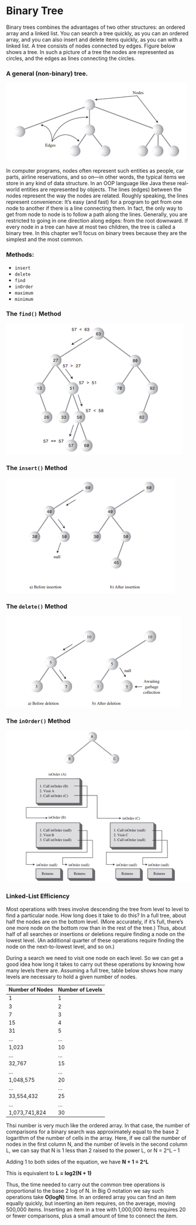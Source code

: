# Binary Tree
Binary trees combines the advantages of two other structures: an
ordered array and a linked list. You can search a tree
quickly, as you can an ordered array, and you can also
insert and delete items quickly, as you can with a linked
list. A tree consists of nodes connected by edges. Figure below shows a tree. In such a picture
of a tree the nodes are represented as circles, and the
edges as lines connecting the circles. 

### A general (non-binary) tree.
![GitHub Logo](doc/Figure_1.PNG)

In computer programs, nodes often represent such entities as people, car parts,
airline reservations, and so on—in other words, the typical items we store in any
kind of data structure. In an OOP language like Java these real-world entities are
represented by objects.
The lines (edges) between the nodes represent the way the nodes are related.
Roughly speaking, the lines represent convenience: It’s easy (and fast) for a program
to get from one node to another if there is a line connecting them. In fact, the only
way to get from node to node is to follow a path along the lines. Generally, you are
restricted to going in one direction along edges: from the root downward. 
If every node in a tree can have at most two children, the tree is called a binary tree.
In this chapter we’ll focus on binary trees because they are the simplest and the most
common.

### Methods:
* `insert`
* `delete`
* `find`
* `inOrder`
* `maximum`
* `minimum`

### The `find()` Method
![GitHub Logo](doc/Figure_2.PNG)

### The `insert()` Method
![GitHub Logo](doc/Figure_3.PNG)

### The `delete()` Method
![GitHub Logo](doc/Figure_5.PNG)


### The `inOrder()` Method
![GitHub Logo](doc/Figure_4.PNG)

### Linked-List Efficiency
Most operations with trees involve descending the tree from level to
level to find a particular node. How long does it take to do this? In a full tree, about
half the nodes are on the bottom level. (More accurately, if it’s full, there’s one more
node on the bottom row than in the rest of the tree.) Thus, about half of all searches
or insertions or deletions require finding a node on the lowest level. (An additional
quarter of these operations require finding the node on the next-to-lowest level, and
so on.)

During a search we need to visit one node on each level. So we can get a good idea
how long it takes to carry out these operations by knowing how many levels there
are. Assuming a full tree, table below shows how many levels are necessary to hold a
given number of nodes.

| Number of Nodes| Number of Levels|
| --- | --- |
| 1 | 1 |
| 3 | 2 |
| 7 | 3 |
| 15 | 4 |
| 31 | 5 |
| … |…|
| 1,023 | 10 |
| … | … |
| 32,767 | 15 |
| … | … |
| 1,048,575 | 20 |
| … | … |
| 33,554,432 | 25 |
| … | … |
| 1,073,741,824 | 30 |

Thsi number is very much like the ordered array. In that
case, the number of comparisons for a binary search was approximately equal to the
base 2 logarithm of the number of cells in the array. Here, if we call the number of
nodes in the first column N, and the number of levels in the second column L, we
can say that N is 1 less than 2 raised to the power L, or 
N = 2^L – 1

Adding 1 to both sides of the equation, we have
**N + 1 = 2^L**

This is equivalent to
**L = log2(N + 1)**

Thus, the time needed to carry out the common tree operations is proportional to
the base 2 log of N. In Big O notation we say such operations take **O(logN)** time.
In an ordered array you can find an item equally quickly, but inserting an item
requires, on the average, moving 500,000 items. Inserting an item in a tree with
1,000,000 items requires 20 or fewer comparisons, plus a small amount of time to
connect the item.
